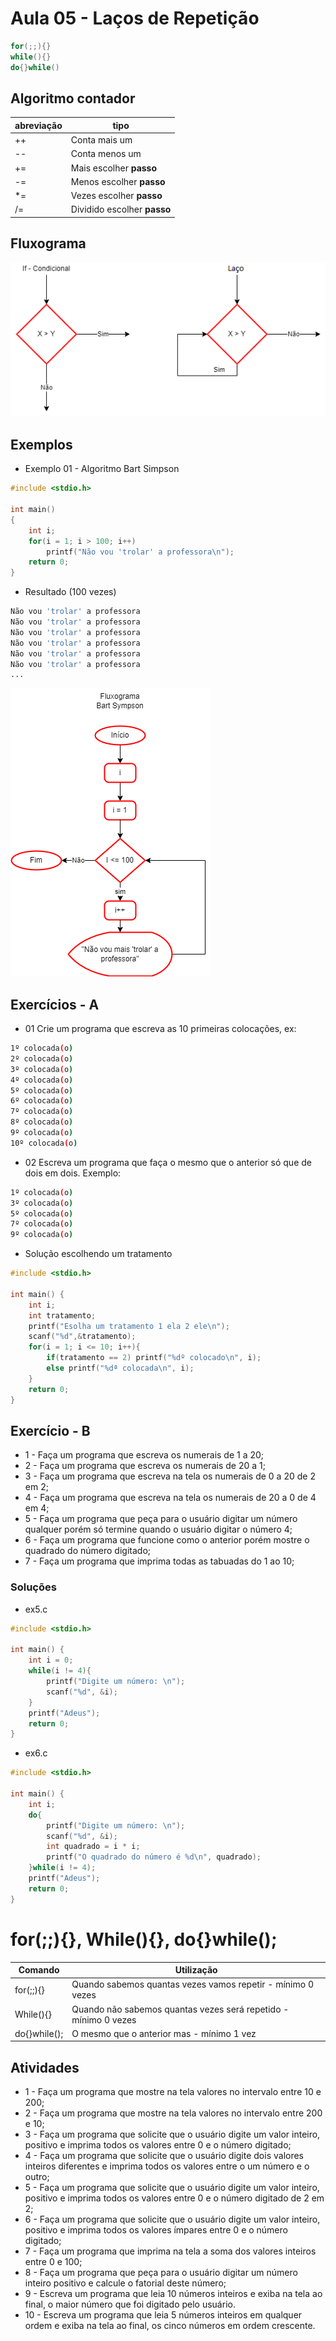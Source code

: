 # Aula 05 - Laços de Repetição
```c
for(;;){}
while(){}
do{}while()
```
## Algoritmo contador
|abreviação|tipo|
|-|-|
|++|Conta mais um|
|--|Conta menos um|
|+=|Mais escolher **passo**|
|-=|Menos escolher **passo**|
|*=|Vezes escolher **passo**|
|/=|Dividido escolher **passo**|
## Fluxograma
![Lacos fluxograma](./lacos.png)
## Exemplos
- Exemplo 01 - Algoritmo Bart Simpson
```c
#include <stdio.h>

int main()
{
    int i;
    for(i = 1; i > 100; i++)
        printf("Não vou 'trolar' a professora\n");
    return 0;
}
```
- Resultado (100 vezes)
```bash
Não vou 'trolar' a professora
Não vou 'trolar' a professora
Não vou 'trolar' a professora
Não vou 'trolar' a professora
Não vou 'trolar' a professora
Não vou 'trolar' a professora
...
```
![Fluxograma do bart](./bart.png)
## Exercícios - A
- 01 Crie um programa que escreva as 10 primeiras colocações, ex:
```bash
1º colocada(o)
2º colocada(o)
3º colocada(o)
4º colocada(o)
5º colocada(o)
6º colocada(o)
7º colocada(o)
8º colocada(o)
9º colocada(o)
10º colocada(o)
```
- 02 Escreva um programa que faça o mesmo que o anterior só que de dois em dois. Exemplo:
```bash
1º colocada(o)
3º colocada(o)
5º colocada(o)
7º colocada(o)
9º colocada(o)
```
- Solução escolhendo um tratamento
```c
#include <stdio.h>

int main() {
    int i;
    int tratamento;
    printf("Esolha um tratamento 1 ela 2 ele\n");
    scanf("%d",&tratamento);
    for(i = 1; i <= 10; i++){
        if(tratamento == 2) printf("%dº colocado\n", i);
        else printf("%dª colocada\n", i);
    }
    return 0;
}
```

## Exercício - B
- 1 - Faça um programa que escreva os numerais de 1 a 20;
- 2 - Faça um programa que escreva os numerais de 20 a 1;
- 3 - Faça um programa que escreva na tela os numerais de 0 a 20 de 2 em 2;
- 4 - Faça um programa que escreva na tela os numerais de 20 a 0 de 4 em 4;
- 5 - Faça um programa que peça para o usuário digitar um número qualquer porém só termine quando o usuário digitar o número 4;
- 6 - Faça um programa que funcione como o anterior porém mostre o quadrado do número digitado;
- 7 - Faça um programa que imprima todas as tabuadas do 1 ao 10;
### Soluções
- ex5.c
```c
#include <stdio.h>

int main() {
    int i = 0;
    while(i != 4){
        printf("Digite um número: \n");
        scanf("%d", &i);
    }
    printf("Adeus");
    return 0;
}
```
- ex6.c
```c
#include <stdio.h>

int main() {
    int i;
    do{
        printf("Digite um número: \n");
        scanf("%d", &i);
        int quadrado = i * i;
        printf("O quadrado do número é %d\n", quadrado);
    }while(i != 4);
    printf("Adeus");
    return 0;
}
```
# for(;;){}, While(){}, do{}while();
|Comando|Utilização|
|-|-|
|for(;;){}|Quando sabemos quantas vezes vamos repetir - mínimo 0 vezes|
|While(){}|Quando não sabemos quantas vezes será repetido - mínimo 0 vezes|
|do{}while();|O mesmo que o anterior mas - mínimo 1 vez|

## Atividades
- 1 - Faça um programa que mostre na tela valores no intervalo entre 10 e 200;
- 2 - Faça um programa que mostre na tela valores no intervalo entre 200 e 10;
- 3 - Faça um programa que solicite que o usuário digite um valor inteiro, positivo e imprima todos os valores entre 0 e o número digitado;
- 4 - Faça um programa que solicite que o usuário digite dois valores inteiros diferentes e imprima todos os valores entre o um número e o outro;
- 5 - Faça um programa que solicite que o usuário digite um valor inteiro, positivo e imprima todos os valores entre 0 e o número digitado de 2 em 2;
- 6 - Faça um programa que solicite que o usuário digite um valor inteiro, positivo e imprima todos os valores ímpares entre 0 e o número digitado;
- 7 - Faça um programa que imprima na tela a soma dos valores inteiros entre 0 e  100;
- 8 - Faça um programa que peça para o usuário digitar um número inteiro positivo e calcule o fatorial deste número;
- 9 - Escreva um programa que leia 10 números inteiros e exiba na tela ao final, o maior número que foi digitado pelo usuário.
- 10 - Escreva um programa que leia 5 números inteiros em qualquer ordem e exiba na tela ao final, os cinco números em ordem crescente.
